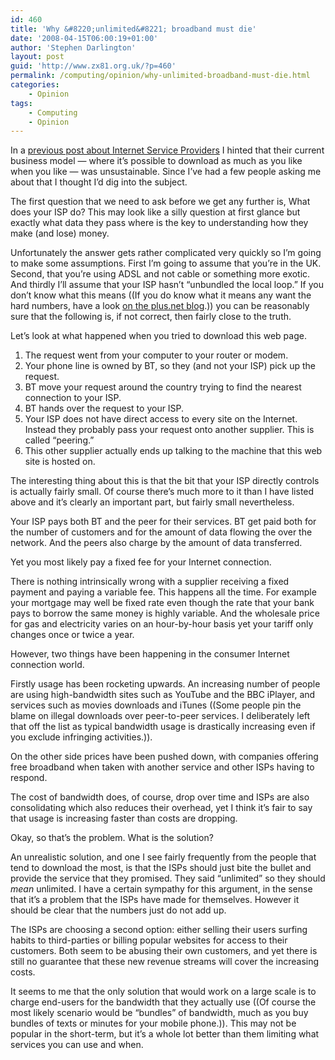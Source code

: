 ```yaml
---
id: 460
title: 'Why &#8220;unlimited&#8221; broadband must die'
date: '2008-04-15T06:00:19+01:00'
author: 'Stephen Darlington'
layout: post
guid: 'http://www.zx81.org.uk/?p=460'
permalink: /computing/opinion/why-unlimited-broadband-must-die.html
categories:
    - Opinion
tags:
    - Computing
    - Opinion
---
```


In a [previous post about Internet Service Providers](/computing/opinion/net-neutrality-privacy-and-hypocrisy.html) I hinted that their current business model — where it’s possible to download as much as you like when you like — was unsustainable. Since I’ve had a few people asking me about that I thought I’d dig into the subject.

The first question that we need to ask before we get any further is, What does your ISP do? This may look like a silly question at first glance but exactly what data they pass where is the key to understanding how they make (and lose) money.

Unfortunately the answer gets rather complicated very quickly so I’m going to make some assumptions. First I’m going to assume that you’re in the UK. Second, that you’re using ADSL and not cable or something more exotic. And thirdly I’ll assume that your ISP hasn’t “unbundled the local loop.” If you don’t know what this means ((If you do know what it means any want the hard numbers, have a look [on the plus.net blog](http://community.plus.net/blog/2008/02/28/how-uk-isps-are-charged-for-broadband-the-cost-of-ipstream/).)) you can be reasonably sure that the following is, if not correct, then fairly close to the truth.

Let’s look at what happened when you tried to download this web page.

1. The request went from your computer to your router or modem.
2. Your phone line is owned by BT, so they (and not your ISP) pick up the request.
3. BT move your request around the country trying to find the nearest connection to your ISP.
4. BT hands over the request to your ISP.
5. Your ISP does not have direct access to every site on the Internet. Instead they probably pass your request onto another supplier. This is called “peering.”
6. This other supplier actually ends up talking to the machine that this web site is hosted on.

The interesting thing about this is that the bit that your ISP directly controls is actually fairly small. Of course there’s much more to it than I have listed above and it’s clearly an important part, but fairly small nevertheless.

Your ISP pays both BT and the peer for their services. BT get paid both for the number of customers and for the amount of data flowing the over the network. And the peers also charge by the amount of data transferred.

Yet you most likely pay a fixed fee for your Internet connection.

There is nothing intrinsically wrong with a supplier receiving a fixed payment and paying a variable fee. This happens all the time. For example your mortgage may well be fixed rate even though the rate that your bank pays to borrow the same money is highly variable. And the wholesale price for gas and electricity varies on an hour-by-hour basis yet your tariff only changes once or twice a year.

However, two things have been happening in the consumer Internet connection world.

Firstly usage has been rocketing upwards. An increasing number of people are using high-bandwidth sites such as YouTube and the BBC iPlayer, and services such as movies downloads and iTunes ((Some people pin the blame on illegal downloads over peer-to-peer services. I deliberately left that off the list as typical bandwidth usage is drastically increasing even if you exclude infringing activities.)).

On the other side prices have been pushed down, with companies offering free broadband when taken with another service and other ISPs having to respond.

The cost of bandwidth does, of course, drop over time and ISPs are also consolidating which also reduces their overhead, yet I think it’s fair to say that usage is increasing faster than costs are dropping.

Okay, so that’s the problem. What is the solution?

An unrealistic solution, and one I see fairly frequently from the people that tend to download the most, is that the ISPs should just bite the bullet and provide the service that they promised. They said “unlimited” so they should *mean* unlimited. I have a certain sympathy for this argument, in the sense that it’s a problem that the ISPs have made for themselves. However it should be clear that the numbers just do not add up.

The ISPs are choosing a second option: either selling their users surfing habits to third-parties or billing popular websites for access to their customers. Both seem to be abusing their own customers, and yet there is still no guarantee that these new revenue streams will cover the increasing costs.

It seems to me that the only solution that would work on a large scale is to charge end-users for the bandwidth that they actually use ((Of course the most likely scenario would be “bundles” of bandwidth, much as you buy bundles of texts or minutes for your mobile phone.)). This may not be popular in the short-term, but it’s a whole lot better than them limiting what services you can use and when.